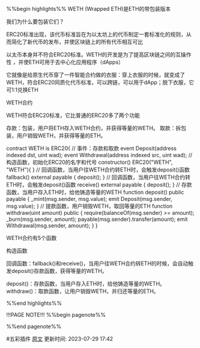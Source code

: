%%begin highlights%%
WETH (Wrapped ETH)是ETH的带包装版本

我们为什么要包装它们？

ERC20标准出现，该代币标准旨在为以太坊上的代币制定一套标准化的规则，从而简化了新代币的发布，并使区块链上的所有代币相互可比

以太币本身并不符合ERC20标准。WETH的开发是为了提高区块链之间的互操作性 ，并使ETH可用于去中心化应用程序（dApps）

它就像是给原生代币穿了一件智能合约做的衣服：穿上衣服的时候，就变成了WETH，符合ERC20同质化代币标准，可以跨链，可以用于dApp；脱下衣服，它可1:1兑换ETH

WETH合约

WETH符合ERC20标准，它比普通的ERC20多了两个功能

存款：包装，用户将ETH存入WETH合约，并获得等量的WETH。
取款：拆包装，用户销毁WETH，并获得等量的ETH。

contract WETH is ERC20{
// 事件：存款和取款
event  Deposit(address indexed dst, uint wad);
event  Withdrawal(address indexed src, uint wad);
// 构造函数，初始化ERC20的名字和代号
constructor() ERC20("WETH", "WETH"){
}
// 回调函数，当用户往WETH合约转ETH时，会触发deposit()函数
fallback() external payable {
deposit();
}
// 回调函数，当用户往WETH合约转ETH时，会触发deposit()函数
receive() external payable {
deposit();
}
// 存款函数，当用户存入ETH时，给他铸造等量的WETH
function deposit() public payable {
_mint(msg.sender, msg.value);
emit Deposit(msg.sender, msg.value);
}
// 提款函数，用户销毁WETH，取回等量的ETH
function withdraw(uint amount) public {
require(balanceOf(msg.sender) >= amount);
_burn(msg.sender, amount);
payable(msg.sender).transfer(amount);
emit Withdrawal(msg.sender, amount);
}
}

WETH合约有5个函数

构造函数

回调函数：fallback()和receive()，当用户往WETH合约转ETH的时候，会自动触发deposit()存款函数，获得等量的WETH。

deposit()：存款函数，当用户存入ETH时，给他铸造等量的WETH。
withdraw()：取款函数，让用户销毁WETH，并归还等量的ETH。

%%end highlights%%

!!!PAGE NOTE!!!
%%begin pagenote%%

%%end pagenote%%

 #五彩插件 [原文](https://www.wtf.academy/solidity-application/WETH/)
更新时间: 2023-07-29 17:42
